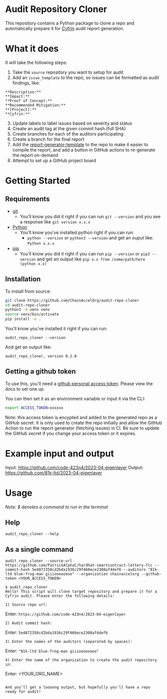 # Audit Repository Cloner

This repository contains a Python package to clone a repo and automatically prepare it for [Cyfrin](https://www.cyfrin.io/) audit report generation. 

# What it does

It will take the following steps:
1. Take the `source` repository you want to setup for audit
2. Add an `issue_template` to the repo, so issues can be formatted as audit findings, like:

```
**Description:**
**Impact:**
**Proof of Concept:**
**Recommended Mitigation:**
**[Project]:** 
**Cyfrin:**
```

3. Update labels to label issues based on severity and status
4. Create an audit tag at the given commit hash (full SHA)
5. Create branches for each of the auditors participating
6. Create a branch for the final report
7. Add the [report-generator-template](https://github.com/ChainAccelOrg/report-generator-template) to the repo to make it easier to compile the report, and add a button in GitHub actions to re-generate the report on-demand
8. Attempt to set up a GitHub project board

# Getting Started

## Requirements

- [git](https://git-scm.com/book/en/v2/Getting-Started-Installing-Git)
  - You'll know you did it right if you can run `git --version` and you see a response like `git version x.x.x`
- [Python](https://www.python.org/downloads/)
  - You'll know you've installed python right if you can run:
    - `python --version` or `python3 --version` and get an ouput like: `Python x.x.x`
- [pip](https://pypi.org/project/pip/)
  - You'll know you did it right if you can run `pip --version` or `pip3 --version` and get an output like `pip x.x from /some/path/here (python x.x)`

## Installation

To install from source: 

```bash 
git clone https://github.com/ChainAccelOrg/audit-repo-cloner
cd audit-repo-cloner
python3 -m venv venv
source venv/bin/activate
pip install -e .
```

You'll know you've installed it right if you can run:

```
audit_repo_cloner --version
```

And get an output like:

```
audit_repo_cloner, version 0.2.0
```

## Getting a github token

To use this, you'll need a [github personal access token](https://docs.github.com/en/authentication/keeping-your-account-and-data-secure/creating-a-personal-access-token). Please view the docs to set one up. 

You can then set it as an environment variable or input it via the CLI:

```bash
export ACCESS_TOKEN=xxxxxx
```

Note: this access token is encypted and added to the generated repo as a GitHub secret. It is only used to create the repo initially and allow the GitHub Action to run the report generator (fetching issues) in CI. Be sure to update the GitHub secret if you change your access token or it expires.

# Example input and output

Input: https://github.com/code-423n4/2023-04-eigenlayer
Output: https://github.com/81k-ltd/2023-04-eigenlayer

# Usage

*Note: $ denotes a command to run in the terminal*


## Help

```
audit_repo_cloner --help
```

## As a single command

```
audit_repo_cloner --source-url https://github.com/PatrickAlphaC/hardhat-smartcontract-lottery-fcc --commit-hash 5e4872358cd2bda1936c29f460ece2308af4def6 --auditors "81k-ltd blue-frog-man giiioooooooo" --organization chainaccelorg --github-token <YOUR_ACCESS_TOKEN>
```

```
$ audit_repo_cloner 
Hello! This script will clone target repository and prepare it for a Cyfrin audit. Please enter the following details:

1) Source repo url: 
```
Enter: `https://github.com/code-423n4/2023-04-eigenlayer`

```
2) Audit commit hash: 
```
Enter: `5e4872358cd2bda1936c29f460ece2308af4def6`

```
3) Enter the names of the auditors (separated by spaces):
```
Enter: `"81k-ltd blue-frog-man giiioooooooo"`

```
4) Enter the name of the organization to create the audit repository in:
```

Enter: <YOUR_ORG_NAME>

```

And you'll get a loooong output, but hopefully you'll have a repo ready for audit!